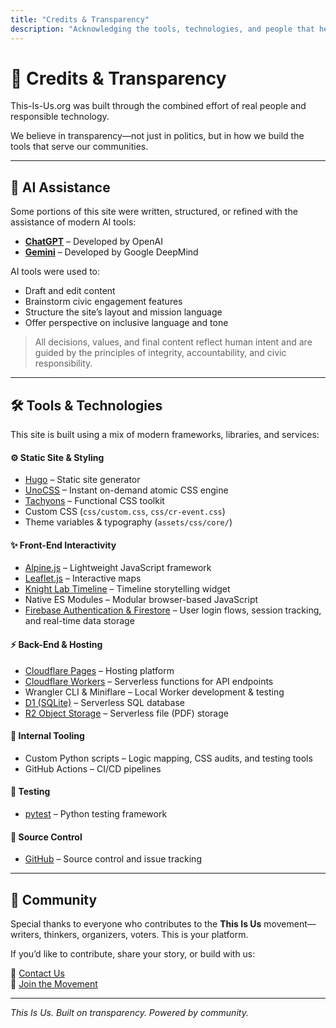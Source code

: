 ```yaml
---
title: "Credits & Transparency"
description: "Acknowledging the tools, technologies, and people that helped build This-Is-Us.org."
---
```


# 🙏 Credits & Transparency

This-Is-Us.org was built through the combined effort of real people and responsible technology.

We believe in transparency—not just in politics, but in how we build the tools that serve our communities.

---

## 🤖 AI Assistance

Some portions of this site were written, structured, or refined with the assistance of modern AI tools:

- **[ChatGPT](https://openai.com/chatgpt)** – Developed by OpenAI  
- **[Gemini](https://deepmind.google/technologies/gemini/)** – Developed by Google DeepMind  

AI tools were used to:
- Draft and edit content  
- Brainstorm civic engagement features  
- Structure the site’s layout and mission language  
- Offer perspective on inclusive language and tone  

> All decisions, values, and final content reflect human intent and are guided by the principles of integrity, accountability, and civic responsibility.

---

## 🛠️ Tools & Technologies

This site is built using a mix of modern frameworks, libraries, and services:

#### ⚙️ Static Site & Styling
- [Hugo](https://gohugo.io/) – Static site generator  
- [UnoCSS](https://unocss.dev/) – Instant on-demand atomic CSS engine  
- [Tachyons](https://tachyons.io/) – Functional CSS toolkit  
- Custom CSS (`css/custom.css`, `css/cr-event.css`)  
- Theme variables & typography (`assets/css/core/`)  

#### ✨ Front-End Interactivity
- [Alpine.js](https://alpinejs.dev/) – Lightweight JavaScript framework  
- [Leaflet.js](https://leafletjs.com/) – Interactive maps  
- [Knight Lab Timeline](https://knightlab.com/) – Timeline storytelling widget  
- Native ES Modules – Modular browser-based JavaScript  
- [Firebase Authentication & Firestore](https://firebase.google.com/) – User login flows, session tracking, and real-time data storage  

#### ⚡ Back-End & Hosting
- [Cloudflare Pages](https://pages.cloudflare.com/) – Hosting platform  
- [Cloudflare Workers](https://developers.cloudflare.com/workers/) – Serverless functions for API endpoints  
- Wrangler CLI & Miniflare – Local Worker development & testing  
- [D1 (SQLite)](https://developers.cloudflare.com/d1/) – Serverless SQL database  
- [R2 Object Storage](https://developers.cloudflare.com/r2/) – Serverless file (PDF) storage  

#### 🔬 Internal Tooling
- Custom Python scripts – Logic mapping, CSS audits, and testing tools  
- GitHub Actions – CI/CD pipelines  

#### 🧪 Testing
- [pytest](https://docs.pytest.org/) – Python testing framework  

#### 🔗 Source Control
- [GitHub](https://github.com/) – Source control and issue tracking  

---

## 👥 Community

Special thanks to everyone who contributes to the **This Is Us** movement—writers, thinkers, organizers, voters. This is your platform.

If you’d like to contribute, share your story, or build with us:

📮 [Contact Us](/contact)  
📢 [Join the Movement](/voices)  

---

*This Is Us. Built on transparency. Powered by community.*
